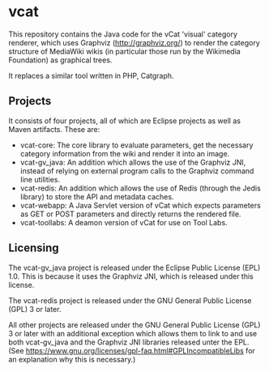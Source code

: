vcat
====

This repository contains the Java code for the vCat 'visual' category renderer,
which uses Graphviz (http://graphviz.org/) to render the category structure of
MediaWiki wikis (in particular those run by the Wikimedia Foundation) as
graphical trees.

It replaces a similar tool written in PHP, Catgraph.

Projects
--------

It consists of four projects, all of which are Eclipse projects as well as
Maven artifacts. These are:

* vcat-core: The core library to evaluate parameters, get the necessary
  category information from the wiki and render it into an image.
* vcat-gv_java: An addition which allows the use of the Graphviz JNI, instead
  of relying on external program calls to the Graphviz command line utilities.
* vcat-redis: An addition which allows the use of Redis (through the Jedis
  library) to store the API and metadata caches.
* vcat-webapp: A Java Servlet version of vCat which expects parameters as GET
  or POST parameters and directly returns the rendered file.
* vcat-toollabs: A deamon version of vCat for use on Tool Labs.

Licensing
---------

The vcat-gv_java project is released under the Eclipse Public License (EPL)
1.0. This is because it uses the Graphviz JNI, which is released under this
license.

The vcat-redis project is released under the GNU General Public License (GPL) 3
or later.

All other projects are released under the GNU General Public License (GPL) 3 or
later with an additional exception which allows them to link to and use both
vcat-gv_java and the Graphviz JNI libraries released unter the EPL. (See
https://www.gnu.org/licenses/gpl-faq.html#GPLIncompatibleLibs for an
explanation why this is necessary.)
